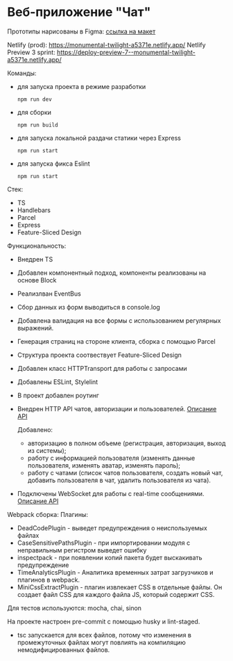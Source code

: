# Веб-приложение "Чат"

Прототипы нарисованы в Figma: [ссылка на макет](https://www.figma.com/file/Qpll50dWQyTTndVqcu4RoT/Messenger?node-id=0%3A1&t=9wPPl45nOaz20qiK-1)

Netlify (prod): https://monumental-twilight-a5371e.netlify.app/
Netlify Preview 3 sprint: https://deploy-preview-7--monumental-twilight-a5371e.netlify.app/



Команды:
- для запуска проекта в режиме разработки
    ```
    npm run dev
    ```

- для сборки
    ```
    npm run build
    ```
- для запуска локальной раздачи статики через Express
  ```
  npm run start
  ```

- для запуска фикса Eslint
  ```
  npm run start
  ```


Стек:
  - TS
  - Handlebars
  - Parcel
  - Express
  - Feature-Sliced Design

Функциональность:

 - Внедрен TS
 - Добавлен компонентный подход, компоненты реализованы на основе Block
 - Реализлван EventBus
 - Сбор данных из форм выводиться в console.log
 - Добавлена валидация на все формы с использованием регулярных выражений.
 - Генерация страниц на стороне клиента, сборка с помощью Parcel
 - Структура проекта соотвествует Feature-Sliced Design
 - Добавлен класс HTTPTransport для работы с запросами
 - Добавлены ESLint, Stylelint
 - В проект добавлен роутинг
 - Внедрен HTTP API чатов, авторизации и пользователей. [Описание API](https://ya-praktikum.tech/api/v2/swagger/#/)

    Добавлено:

    - авторизацию в полном объеме (регистрация, авторизация, выход из системы);
    - работу с информацией пользователя (изменять данные пользователя, изменять аватар, изменять пароль);
    - работу с чатами (список чатов пользователя, создать новый чат, добавить пользователя в чат, удалить пользователя из чата).
- Подключены WebSocket для работы с real-time сообщениями. [Описание API](https://ya-praktikum.tech/api/v2/openapi/ws)

Webpack сборка:
Плагины:
- DeadCodePlugin - выведет предупреждения о неиспользуемых файлах
- CaseSensitivePathsPlugin - при импортировании модуля с неправильным регистром выведет ошибку
- inspectpack - при появлении копий пакета будет выскакивать предупреждение
- TimeAnalyticsPlugin - Аналитика временных затрат загрузчиков и плагинов в webpack.
- MiniCssExtractPlugin - плагин извлекает CSS в отдельные файлы. Он создает файл CSS для каждого файла JS, который содержит CSS.

Для тестов используются: mocha, chai, sinon

На проекте настроен pre-commit с помощью husky и lint-staged.
- tsc запускается для всех файлов, потому что изменения в промежуточных файлах могут повлиять на компиляцию немодифицированных файлов.


